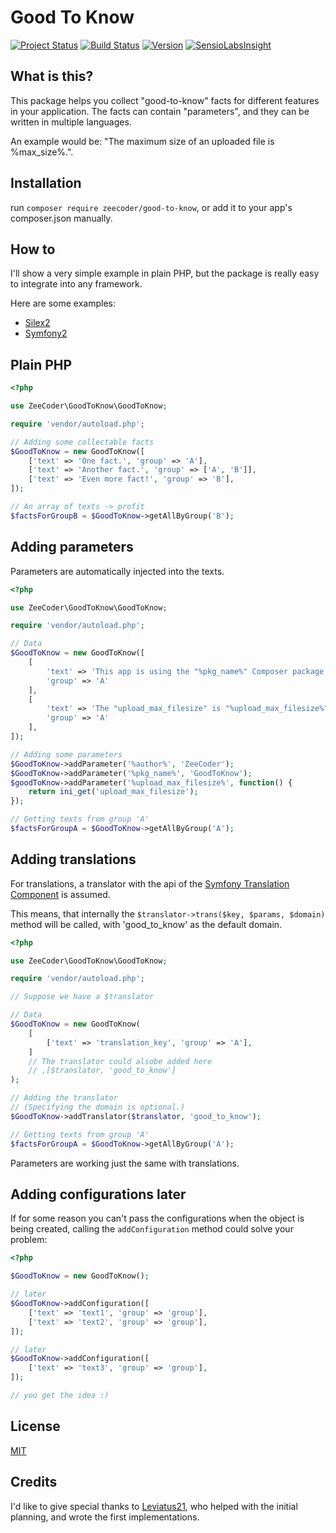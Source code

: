 # Good To Know
[![Project Status](http://stillmaintained.com/ZeeCoder/good-to-know.png)](http://stillmaintained.com/ZeeCoder/good-to-know)
[![Build Status](https://travis-ci.org/ZeeCoder/good-to-know.svg?branch=master)](https://travis-ci.org/ZeeCoder/good-to-know)
[![Version](http://img.shields.io/packagist/v/zeecoder/good-to-know.svg?style=flat)](https://packagist.org/packages/zeecoder/good-to-know)
[![SensioLabsInsight](https://insight.sensiolabs.com/projects/d35a0363-0bd0-4dc4-97f4-e5cc5e8cc90e/mini.png)](https://insight.sensiolabs.com/projects/d35a0363-0bd0-4dc4-97f4-e5cc5e8cc90e)

## What is this?

This package helps you collect "good-to-know" facts for different features in
your application.
The facts can contain "parameters", and they can be written in multiple
languages.

An example would be: "The maximum size of an uploaded file is %max_size%.".

## Installation

run `composer require zeecoder/good-to-know`, or add it to your app's
composer.json manually.

## How to

I'll show a very simple example in plain PHP, but the package is really easy to
integrate into any framework.

Here are some examples:

 - [Silex2](docs/silex2.md)
 - [Symfony2](docs/symfony2.md)

## Plain PHP

```php
<?php

use ZeeCoder\GoodToKnow\GoodToKnow;

require 'vendor/autoload.php';

// Adding some collectable facts
$GoodToKnow = new GoodToKnow([
    ['text' => 'One fact.', 'group' => 'A'],
    ['text' => 'Another fact.', 'group' => ['A', 'B']],
    ['text' => 'Even more fact!', 'group' => 'B'],
]);

// An array of texts -> profit
$factsForGroupB = $GoodToKnow->getAllByGroup('B');
```

## Adding parameters

Parameters are automatically injected into the texts.

```php
<?php

use ZeeCoder\GoodToKnow\GoodToKnow;

require 'vendor/autoload.php';

// Data
$GoodToKnow = new GoodToKnow([
    [
        'text' => 'This app is using the "%pkg_name%" Composer package written by %author%.',
        'group' => 'A'
    ],
    [
        'text' => 'The "upload_max_filesize" is "%upload_max_filesize%".',
        'group' => 'A'
    ],
]);

// Adding some parameters
$GoodToKnow->addParameter('%author%', 'ZeeCoder');
$GoodToKnow->addParameter('%pkg_name%', 'GoodToKnow');
$goodToKnow->addParameter('%upload_max_filesize%', function() {
    return ini_get('upload_max_filesize');
});

// Getting texts from group 'A'
$factsForGroupA = $GoodToKnow->getAllByGroup('A');
```

## Adding translations

For translations, a translator with the api of the [Symfony Translation Component](http://symfony.com/doc/current/components/translation/introduction.html#using-message-domains)
is assumed.

This means, that internally the `$translator->trans($key, $params, $domain)`
method will be called, with 'good_to_know' as the default domain.

```php
<?php

use ZeeCoder\GoodToKnow\GoodToKnow;

require 'vendor/autoload.php';

// Suppose we have a $translator

// Data
$GoodToKnow = new GoodToKnow(
    [
        ['text' => 'translation_key', 'group' => 'A'],
    ]
    // The translator could alsobe added here
    // ,[$translator, 'good_to_know']
);

// Adding the translator
// (Specifying the domain is optional.)
$GoodToKnow->addTranslator($translator, 'good_to_know');

// Getting texts from group 'A'
$factsForGroupA = $GoodToKnow->getAllByGroup('A');
```

Parameters are working just the same with translations.

## Adding configurations later

If for some reason you can't pass the configurations when the object is being
created, calling the `addConfiguration` method could solve your problem:

```php
<?php

$GoodToKnow = new GoodToKnow();

// later
$GoodToKnow->addConfiguration([
    ['text' => 'text1', 'group' => 'group'],
    ['text' => 'text2', 'group' => 'group'],
]);

// later
$GoodToKnow->addConfiguration([
    ['text' => 'text3', 'group' => 'group'],
]);

// you get the idea :)
```

## License
[MIT](LICENSE)

## Credits
I'd like to give special thanks to [Leviatus21](https://github.com/Leviatus21), who helped with the initial
planning, and wrote the first implementations.
